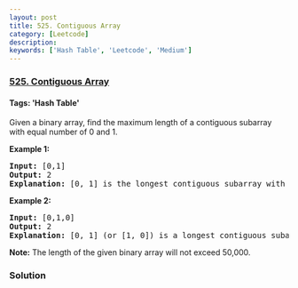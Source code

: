 ```yaml
---
layout: post
title: 525. Contiguous Array
category: [Leetcode]
description: 
keywords: ['Hash Table', 'Leetcode', 'Medium']
---
```

### [525. Contiguous Array](https://leetcode.com/problems/contiguous-array)

#### Tags: 'Hash Table'

<div class="content__u3I1 question-content__JfgR"><div><p>Given a binary array, find the maximum length of a contiguous subarray with equal number of 0 and 1. </p>
<p><b>Example 1:</b><br/>
</p><pre><b>Input:</b> [0,1]
<b>Output:</b> 2
<b>Explanation:</b> [0, 1] is the longest contiguous subarray with equal number of 0 and 1.
</pre>
<p></p>
<p><b>Example 2:</b><br/>
</p><pre><b>Input:</b> [0,1,0]
<b>Output:</b> 2
<b>Explanation:</b> [0, 1] (or [1, 0]) is a longest contiguous subarray with equal number of 0 and 1.
</pre>
<p></p>
<p><b>Note:</b>
The length of the given binary array will not exceed 50,000.
</p></div></div>

### Solution
